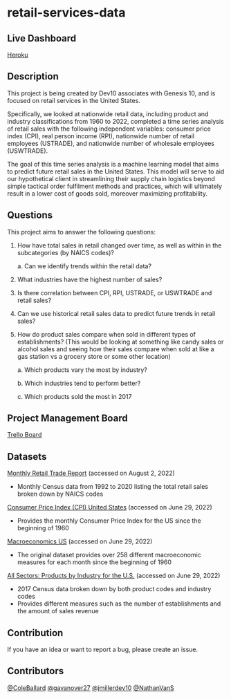 # retail-services-data

## **Live Dashboard**

[Heroku](https://us-retail-sales-dashboard.herokuapp.com/)

## **Description**

This project is being created by Dev10 associates with Genesis 10, and is focused on retail services in the United States. 

Specifically, we looked at nationwide retail data, including product and industry classifications from 1960 to 2022, completed a time series analysis of retail sales with the following independent variables: consumer price index (CPI), real person income (RPI), nationwide number of retail employees (USTRADE), and nationwide number of wholesale employees (USWTRADE). 

The goal of this time series analysis is a machine learning model that aims to predict future retail sales in the United States. This model will serve to aid our hypothetical client in streamlining their supply chain logistics beyond simple tactical order fulfilment methods and practices, which will ultimately result in a lower cost of goods sold, moreover maximizing profitability.

## **Questions**

This project aims to answer the following questions:

1. How have total sales in retail changed over time, as well as within in the subcategories
(by NAICS codes)?

      a. Can we identify trends within the retail data?

2. What industries have the highest number of sales?

3. Is there correlation between CPI, RPI, USTRADE, or USWTRADE and retail sales?

4. Can we use historical retail sales data to predict future trends in retail sales?

5. How do product sales compare when sold in different types of establishments? (This
would be looking at something like candy sales or alcohol sales and seeing how their
sales compare when sold at like a gas station vs a grocery store or some other location)

      a. Which products vary the most by industry?

      b. Which industries tend to perform better?

      c. Which products sold the most in 2017

## **Project Management Board**

[Trello Board](https://trello.com/invite/b/mZfSYbxw/c284ad93ed72753d0212860bacf08791/capstonedev10)

## **Datasets**

[Monthly Retail Trade Report](https://www.census.gov/retail/index.html) (accessed on August 2, 2022)

- Monthly Census data from 1992 to 2020 listing the total retail sales broken down
by NAICS codes

[Consumer Price Index (CPI) United States](https://www.kaggle.com/datasets/sfktrkl/consumer-price-index-cpi-united-states) (accessed on June 29, 2022)

- Provides the monthly Consumer Price Index for the US since the beginning of 1960

[Macroeconomics US](https://www.kaggle.com/datasets/denychaen/usmacro?select=US_MACRO110522.csv) (accessed on June 29, 2022)

- The original dataset provides over 258 different macroeconomic measures for each month since the beginning of 1960

[All Sectors: Products by Industry for the U.S.](https://data.census.gov/cedsci/table?q=ECNNAPCSPRD2017.EC1700NAPCSPRDIND&n=N0600.44&tid=ECNNAPCSPRD2017.EC1700NAPCSPRDIND&hidePreview=true) (accessed on June 29, 2022)

- 2017 Census data broken down by both product codes and industry codes
- Provides different measures such as the number of establishments and the amount of sales revenue

## **Contribution**

If you have an idea or want to report a bug, please create an issue.

## **Contributors**

[@ColeBallard](https://github.com/ColeBallard)
[@gavanover27](https://github.com/gavanover27)
[@jmillerdev10](https://github.com/jmillerdev10)
[@NathanVanS](https://github.com/NathanVanS)